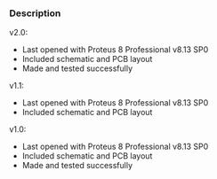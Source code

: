 ### Description

v2.0:
- Last opened with Proteus 8 Professional v8.13 SP0
- Included schematic and PCB layout
- Made and tested successfully

v1.1:
- Last opened with Proteus 8 Professional v8.13 SP0
- Included schematic and PCB layout

v1.0:
- Last opened with Proteus 8 Professional v8.13 SP0
- Included schematic and PCB layout
- Made and tested successfully
